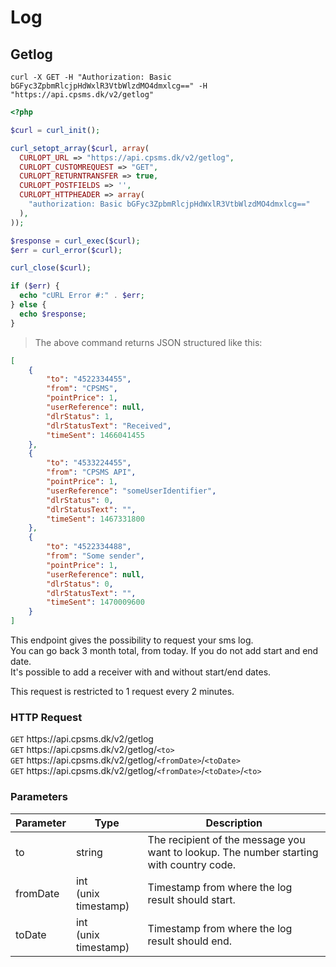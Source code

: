 # Log

## Getlog 

```shell
curl -X GET -H "Authorization: Basic bGFyc3ZpbmRlcjpHdWxlR3VtbWlzdMO4dmxlcg==" -H  "https://api.cpsms.dk/v2/getlog"
```

```php
<?php

$curl = curl_init();

curl_setopt_array($curl, array(
  CURLOPT_URL => "https://api.cpsms.dk/v2/getlog",  
  CURLOPT_CUSTOMREQUEST => "GET",
  CURLOPT_RETURNTRANSFER => true,
  CURLOPT_POSTFIELDS => '',
  CURLOPT_HTTPHEADER => array(
    "authorization: Basic bGFyc3ZpbmRlcjpHdWxlR3VtbWlzdMO4dmxlcg=="
  ),
));

$response = curl_exec($curl);
$err = curl_error($curl);

curl_close($curl);

if ($err) {
  echo "cURL Error #:" . $err;
} else {
  echo $response;
}
```


> The above command returns JSON structured like this:

```json
[
    {
        "to": "4522334455",
        "from": "CPSMS",
        "pointPrice": 1,
        "userReference": null,
        "dlrStatus": 1,
        "dlrStatusText": "Received",
        "timeSent": 1466041455
    },
    {
        "to": "4533224455",
        "from": "CPSMS API",
        "pointPrice": 1,
        "userReference": "someUserIdentifier",
        "dlrStatus": 0,
        "dlrStatusText": "",
        "timeSent": 1467331800
    },
    {
        "to": "4522334488",
        "from": "Some sender",
        "pointPrice": 1,
        "userReference": null,
        "dlrStatus": 0,
        "dlrStatusText": "",
        "timeSent": 1470009600
    }
]
```

This endpoint gives the possibility to request your sms log. <br>
You can go back 3 month total, from today. If you do not add start and end date. <br>
It's possible to add a receiver with and without start/end dates.

<aside class="notice">
This request is restricted to 1 request every 2 minutes.
</aside>

### HTTP Request
<aside class="wrap_request">
<code class="get">GET</code> https://api.cpsms.dk/v2/getlog <br>
<code class="get">GET</code> https://api.cpsms.dk/v2/getlog/<code>&lt;to&gt;</code> <br>
<code class="get">GET</code> https://api.cpsms.dk/v2/getlog/<code>&lt;fromDate&gt;</code>/<code>&lt;toDate&gt;</code> <br>
<code class="get">GET</code> https://api.cpsms.dk/v2/getlog/<code>&lt;fromDate&gt;</code>/<code>&lt;toDate&gt;</code>/<code>&lt;to&gt;</code> <br>
</aside>

### Parameters

Parameter | Type | Description
--------- | ------- | -----------
to | string | The recipient of the message you want to lookup. The number starting with country code. 
fromDate | int <br>(unix timestamp) | Timestamp from where the log result should start.
toDate | int <br>(unix timestamp) | Timestamp from where the log result should end.



